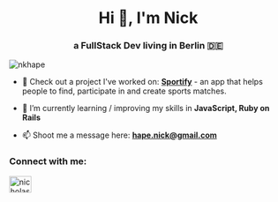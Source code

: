 <h1 align="center">Hi 👋, I'm Nick</h1>
<h3 align="center">a FullStack Dev living in Berlin 🇩🇪</h3>

<p align="left"> <img src="https://komarev.com/ghpvc/?username=nkhape&label=Profile%20views&color=0e75b6&style=flat" alt="nkhape" /> </p>

- 🔭 Check out a project I've worked on: [**Sportify**](https://github.com/nkhape/sportify490) - an app that helps people to find, participate in and create sports matches.

- 🌱 I’m currently learning / improving my skills in **JavaScript, Ruby on Rails**

- 📫 Shoot me a message here: **hape.nick@gmail.com**

<h3 align="left">Connect with me:</h3>
<p align="left">
<a href="https://linkedin.com/in/nicholashape" target="blank"><img align="center" src="https://cdn.jsdelivr.net/npm/simple-icons@3.0.1/icons/linkedin.svg" alt="nicholashape" height="30" width="40" /></a>
</p>
